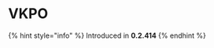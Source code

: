 # VKPO

{% hint style="info" %}
Introduced in **0.2.414**
{% endhint %}

<figure><img src="../../../.gitbook/assets/изображение_2023-02-27_195238826.png" alt=""><figcaption></figcaption></figure>
